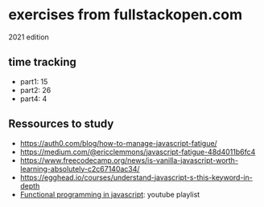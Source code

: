 # exercises from fullstackopen.com

2021 edition

## time tracking

- part1: 15
- part2: 26
- part4: 4

## Ressources to study

- https://auth0.com/blog/how-to-manage-javascript-fatigue/
- https://medium.com/@ericclemmons/javascript-fatigue-48d4011b6fc4
- https://www.freecodecamp.org/news/is-vanilla-javascript-worth-learning-absolutely-c2c67140ac34/
- https://egghead.io/courses/understand-javascript-s-this-keyword-in-depth
- [Functional programming in javascript](https://www.youtube.com/playlist?list=PL0zVEGEvSaeEd9hlmCXrk5yUyqUag-n84): youtube playlist
